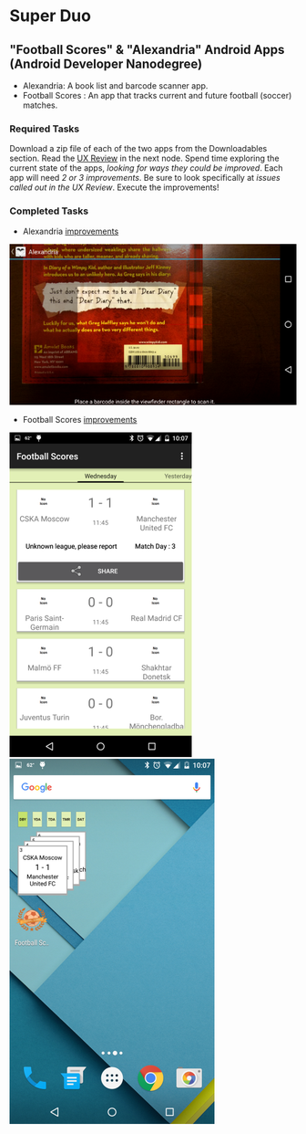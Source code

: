 # Super Duo #

## "Football Scores" &amp; "Alexandria" Android Apps (Android Developer Nanodegree) ##

* Alexandria: A book list and barcode scanner app.
* Football Scores : An app that tracks current and future football (soccer) matches.

### Required Tasks

Download a zip file of each of the two apps from the Downloadables section.
Read the [UX Review](/ux-review.md) in the next node.
Spend time exploring the current state of the apps, _looking for ways they could be improved_. Each app will need _2 or 3 improvements_. Be sure to look specifically at _issues called out in the UX Review_.
Execute the improvements!

### Completed Tasks

* Alexandria [improvements](/alexandria/README.md)

![](/img/screenshot_barcode_scanning_layout_small.png)

* Football Scores [improvements](/Football_Scores/README.md)

![](/img/screenshot_football_scores_small.png) ![](/img/screenshot_football_scores_widget_small.png)

